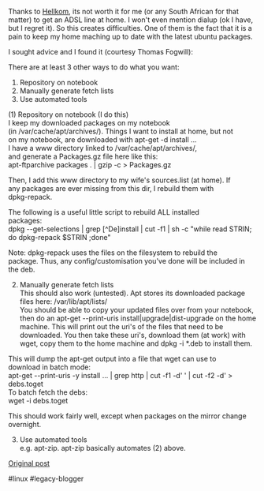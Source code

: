 <!--
date: '2005-04-19'
published: true
slug: 2005-04-apt-syncing-home-machine
time_to_read: 5
title: APT syncing a home machine
-->

Thanks to [Hellkom](www.hellcom.co.za), its not worth it for me (or any South African for that matter) to get an ADSL line at home. I won't even mention dialup (ok I have, but I regret it). So this creates difficulties. One of them is the fact that it is a pain to keep my home maching up to date with the latest ubuntu packages.  
  
I sought advice and I found it (courtesy Thomas Fogwill):  
  
There are at least 3 other ways to do what you want:  
1) Repository on notebook  
2) Manually generate fetch lists  
3) Use automated tools  
  
(1) Repository on notebook (I do this)  
I keep my downloaded packages on my notebook  
(in /var/cache/apt/archives/). Things I want to install at home, but not  
on my notebook, are downloaded with apt-get -d install ...  
I have a www directory linked to /var/cache/apt/archives/,  
and generate a Packages.gz file here like this:  
apt-ftparchive packages . | gzip -c > Packages.gz  
  
Then, I add this www directory to my wife's sources.list (at home). If  
any packages are ever missing from this dir, I rebuild them with  
dpkg-repack.  
  
The following is a useful little script to rebuild ALL installed  
packages:  
dpkg --get-selections | grep [^De]install | cut -f1 | sh -c "while read STRIN; do dpkg-repack \$STRIN ;done"  
  
Note: dpkg-repack uses the files on the filesystem to rebuild the  
package. Thus, any config/customisation you've done will be included in  
the deb.  
  
2) Manually generate fetch lists  
This should also work (untested). Apt stores its downloaded package  
files here: /var/lib/apt/lists/  
You should be able to copy your updated files over from your notebook,  
then do an apt-get --print-uris install|upgrade|dist-upgrade on the home  
machine. This will print out the uri's of the files that need to be  
downloaded. You then take these uri's, download them (at work) with  
wget, copy them to the home machine and dpkg -i \*.deb to install them.  
  
This will dump the apt-get output into a file that wget can use to  
download in batch mode:  
apt-get --print-uris -y install ... | grep http | cut -f1 -d' ' | cut -f2 -d\' > debs.toget  
To batch fetch the debs:  
wget -i debs.toget   
  
This should work fairly well, except when packages on the mirror change overnight.   
  
3) Use automated tools  
e.g. apt-zip. apt-zip basically automates (2) above.

[Original post](https://ysfk.blogspot.com/2005/04/apt-syncing-home-machine.html)

#linux #legacy-blogger 